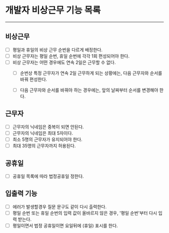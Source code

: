 # 개발자 비상근무 기능 목록

-----

## 비상근무
- [ ] 평일과 휴일의 비상 근무 순번을 다르게 배정한다.
- [ ] 비상 근무자는 평일 순번, 휴일 순번에 각각 1회 편성되어야 한다.
- [ ] 비상 근무자는 어떤 경우에도 연속 2일은 근무할 수 없다.
  - [ ] 순번상 특정 근무자가 연속 2일 근무하게 되는 상황에는, 다음 근무자와 순서를 바꿔 편성한다.
  - [ ] 다음 근무자와 순서를 바꿔야 하는 경우에는, 앞의 날짜부터 순서를 변경해야 한다.


## 근무자
- [ ] 근무자의 닉네임은 중복이 되면 안된다.
- [ ] 근무자의 닉네임은 최대 5자이다.
- [ ] 최소 5명의 근무자가 유지되어야 한다.
- [ ] 최대 35명의 근무자까지 허용된다.

## 공휴일
- [ ] 공휴일 목록에 따라 법정공휴일 정한다.

## 입출력 기능
- [ ] 에러가 발생할경우 질문 문구도 같이 다시 출력한다.
- [ ] 평일 순번 또는 휴일 순번의 입력 값이 올바르지 않은 경우, '평일 순번'부터 다시 입력 받는다.
- [ ] 평일이면서 법정 공휴일이면 요일뒤에 (휴일) 표시를 한다.